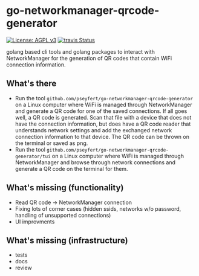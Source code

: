 # go-networkmanager-qrcode-generator

[![License: AGPL v3](https://img.shields.io/badge/License-AGPL%20v3-blue.svg)](https://www.gnu.org/licenses/agpl-3.0)
[![travis Status](https://travis-ci.org/pseyfert/go-networkmanager-qrcode-generator.svg?branch=master)](https://travis-ci.org/pseyfert/go-networkmanager-qrcode-generator)

golang based cli tools and golang packages to interact with NetworkManager for
the generation of QR codes that contain WiFi connection information.

## What's there

 - Run the tool `github.com/pseyfert/go-networkmanager-qrcode-generator` on a
   Linux computer where WiFi is managed through NetworkManager and generate a
   QR code for one of the saved connections. If all goes well, a QR code is
   generated. Scan that file with a device that does not have the connection
   information, but does have a QR code reader that understands network settings
   and add the exchanged network connection information to that device. The QR
   code can be thrown on the terminal or saved as png.
 - Run the tool `github.com/pseyfert/go-networkmanager-qrcode-generator/tui` on
   a Linux computer where WiFi is managed through NetworkManager and browse
   through network connections and generate a QR code on the terminal for them.

## What's missing (functionality)

 - Read QR code -> NetworkManager connection
 - Fixing lots of corner cases (hidden ssids, networks w/o password, handling of unsupported connections)
 - UI improvments

## What's missing (infrastructure)

 - tests
 - docs
 - review
